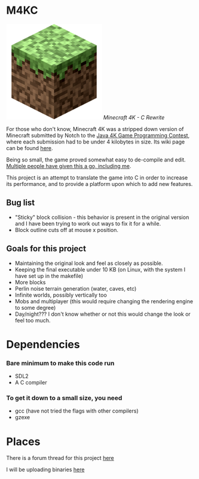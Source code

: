 # M4KC
![Grass block icon](icon.png)
*Minecraft 4K - C Rewrite*

For those who don't know, Minecraft 4K was a stripped down version of Minecraft submitted by Notch to the [Java 4K Game Programming Contest](https://en.wikipedia.org/wiki/Java_4K_Game_Programming_Contest), where each submission had to be under 4 kilobytes in size. Its wiki page can be found [here](https://minecraft.fandom.com/wiki/Minecraft_4k).

Being so small, the game proved somewhat easy to de-compile and edit. [Multiple people have given this a go, including me](https://www.minecraftforum.net/forums/mapping-and-modding-java-edition/minecraft-mods/1290821-minecraft-4k-improved-by-crunchycat-download-now).

This project is an attempt to translate the game into C in order to increase its performance, and to provide a platform upon which to add new features.

## Bug list

* "Sticky" block collision - this behavior is present in the original version and I have been trying to work out ways to fix it for a while.
* Block outline cuts off at mouse x position.

## Goals for this project

* Maintaining the original look and feel as closely as possible.
* Keeping the final executable under 10 KB (on Linux, with the system I have set up in the makefile)
* More blocks
* Perlin noise terrain generation (water, caves, etc)
* Infinite worlds, possibly vertically too
* Mobs and multiplayer (this would require changing the rendering engine to some degree)
* Day/night??? I don't know whether or not this would change the look or feel too much.

# Dependencies

### Bare minimum to make this code run
* SDL2
* A C compiler

### To get it down to a small size, you need
* gcc (have not tried the flags with other compilers)
* gzexe

# Places

There is a forum thread for this project [here](https://www.minecraftforum.net/forums/mapping-and-modding-java-edition/minecraft-mods/3081789-minecraft-4k-c-rewrite)

I will be uploading binaries [here](https://holanet.xyz/soft/m4kc/)
